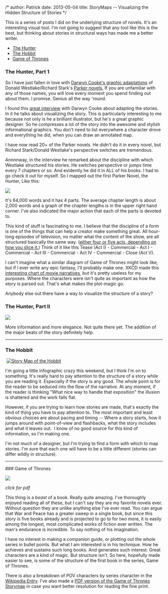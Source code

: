/*
author: Patrick
date: 2013-05-04
title: StoryMaps -- Visualizing the Hidden Structure of Stories
*/


This is a series of posts I did on the underlying structure of novels. It's an interesting visual tool. I'm not going to suggest that any tool like this is the best, but thinking about stories in structural ways has made me a better writer.

* [The Hunter](#hunter)
* [The Hobbit](#hobbit)
* [Game of Thrones](#thrones)


<a id="hunter"></a>
### The Hunter, Part 1

So I have just fallen in love with [Darwyn Cooke's graphic adaptations](http://http://www.amazon.com/s/ref=nb_sb_ss_i_2_6?url=search-alias%3Daps&field-keywords=darwyn+cooke+parker&sprefix=darwyn%2Caps%2C199) of Donald Westlake/Richard Stark's [Parker novels.](http://en.wikipedia.org/wiki/Parker_(fictional_criminal)) If you are unfamiliar with any of those names, you will love every moment you spend finding out about them. I promise. Genius all the way 'round.

I found this [great interview](http://http://www.comicsreporter.com/index.php/brubaker_cooke_rough/) with Darwyn Cooke about adapting the stories. In it he talks about visualizing the story. This is particularly interesting to me because not only is he a brilliant illustrator, but he's a great graphic designer. So he compresses a lot of the story into the awesome and stylish informational graphics. You don't need to list everywhere a character drove and everything he did, when you can draw an annotated map.

<div class="aside right">
I have now read 20+ of the Parker novels. He didn't do it in every novel, but Richard Stark/Donald Westlake's perspective switches are tremendous.
</div>

Annnnway, in the interview he remarked about the discipline with which Westlake structured his stories. He switches perspective or jumps time every 7 chapters or so. And evidently he did it in ALL of his books. I had to go check it out for myself. So I mapped out the first Parker Novel, the Hunter, Like this:

[![](http://www.patrickemclean.com/wp-content/uploads/2012/05/KeynoteScreenSnapz002-1024x766.jpg)](http://www.patrickemclean.com/wp-content/uploads/2012/05/KeynoteScreenSnapz002.jpg)


It's 64,000 words and it has 4 parts. The average chapter length is about 2,000 words and a graph of the chapter lengths is in the upper right hand corner. I've also indicated the major action that each of the parts is devoted to.

This kind of stuff is fascinating to me. I believe that the discipline of a form is one of the things that can help a creator make something great. All hour-long episodes of television, no matter what the content of the show, are all structured basically the same way. ([either four or five acts, depending on how you slice it.](http://www.janeespenson.com/archives/00000403.php)) Think of it like this Tease (Act I) - Commercial - Act I - Commercial - Act III - Commercial - Act IV - Commercial - Close (Act V).

I can't imagine what a similar diagram of Game of Thrones might look like, but if I ever write any epic fantasy, I'll probably make one. XKCD made this [interesting chart of movie narratives ](http://xkcd.com/657/) but it's pretty useless for my purposes. Where the characters were isn't quite as important as how the story is parsed out. That's what makes the plot-magic go.

Anybody else out there have a way to visualize the structure of a story?

### The Hunter, Part II

[![](http://www.patrickemclean.com/wp-content/uploads/2012/05/KeynoteScreenSnapz001.jpg)](http://www.patrickemclean.com/wp-content/uploads/2012/05/KeynoteScreenSnapz001.jpg)

More information and more elegance. Not quite there yet. The addition of the major beats of the story definitely help.

<hr>

<a id="hobbit"></a>
### The Hobbit


 [![Story Map of the Hobbit](http://www.patrickemclean.com/wp-content/uploads/2012/05/KeynoteScreenSnapz006.jpg)](http://www.patrickemclean.com/wp-content/uploads/2012/05/KeynoteScreenSnapz006.jpg)


I'm going a little infographic crazy this weekend, but I think I'm on to something. It's really hard to pay attention to the structure of a story while you are reading it. Especially if the story is any good. The whole point is for the reader to be seduced into the flow of the narrative. At any moment, if the reader is thinking "What nice way to handle that exposition" the illusion is shattered and the work falls flat.

However, if you are trying to learn how stories are made, that's exactly the kind of thing you have to pay attention to. The most important and least obvious choices are about pacing and timing -- Where a story starts, how it jumps around with point-of-view and flashbacks, what the story includes and what it leaves out.  I know of no good source for this kind of information, so I'm making one.

I'm not much of a designer, but I'm trying to find a form with which to map stories. I'm sure that each one will have to be a little different (stories can differ wildly in structure).


<hr>
<a id="thrones"></a>
### Game of Thrones

[![](http://www.patrickemclean.com/wp-content/uploads/2012/05/StoryMap_GameOfThrones1.jpg)](http://www.patrickemclean.com/wp-content/uploads/2012/05/StoryMap_Game_of_Thrones1.pdf)

<div class="center sub"><i>click for pdf</i></div>

This thing is a *beast* of a book. Really quite amazing. I've thoroughly enjoyed reading all of these, but I can't say they are my favorite novels ever. Without question they are unlike anything else I've ever read. You can argue that War and Peace has a greater sweep in a single book, but since this story is five books already and is projected to go to for two more, it is easily among the longest, most complicated works of fiction ever written. The man's endurance is incredible. To say nothing of his imagination.

I have no interest in making a companion guide, or plotting out the whole series in bullet points. But what I am interested is in his technique. How he achieves and sustains such long books. And generates such interest. Great characters are a kind of magic. But structure isn't. So here, hopefully made easier to see, is some of the structure of the first book in the series, Game of Thrones.

There is also a breakdown of POV characters by series character in the [Wikipedia Entry](http://en.wikipedia.org/wiki/A_Song_of_Ice_and_Fire#Planned_novels_and_future). I've also made a [PDF version of the Game of Thrones Storymap](http://www.patrickemclean.com/wp-content/uploads/2012/05/StoryMap_Game_of_Thrones1.pdf) in case you want better resolution for reading the fine print.


